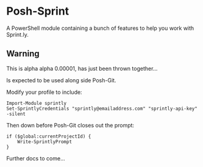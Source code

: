 # Posh-Sprint

A PowerShell module containing a bunch of features to help you work with Sprint.ly.

## Warning

This is alpha alpha 0.00001, has just been thrown together...

Is expected to be used along side Posh-Git.

Modify your profile to include:

    Import-Module sprintly
    Set-SprintlyCredentials "sprintly@emailaddress.com" "sprintly-api-key" -silent

Then down before Posh-Git closes out the prompt:


    if ($global:currentProjectId) {
        Write-SprintlyPrompt
    }


Further docs to come...